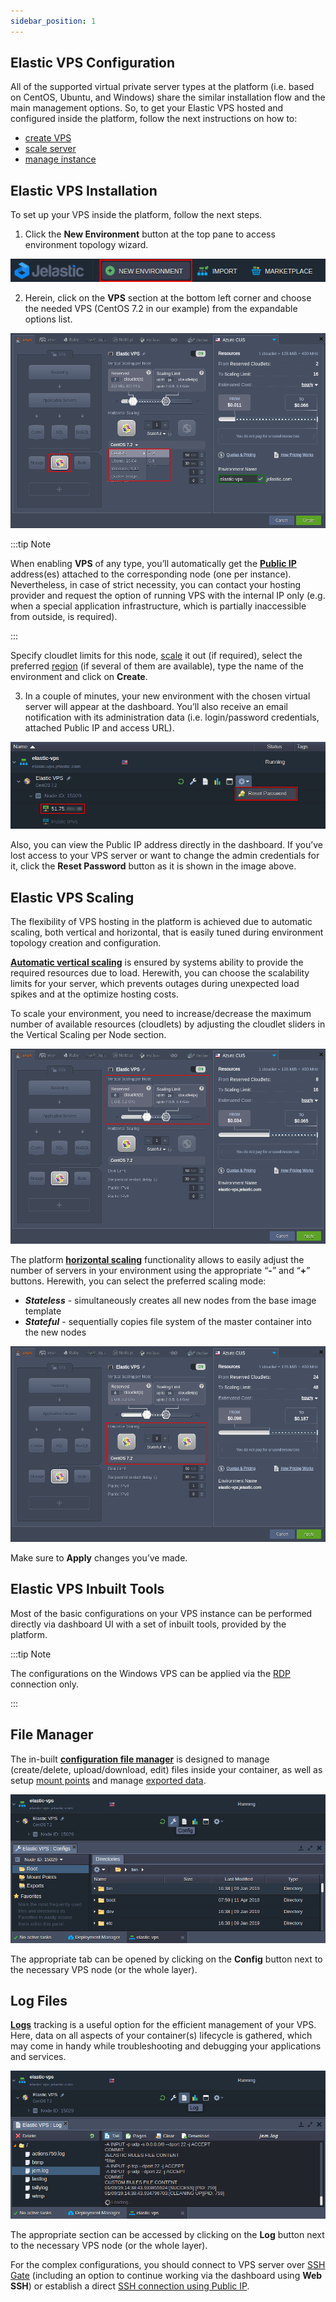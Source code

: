 ```yaml
---
sidebar_position: 1
---
```


## Elastic VPS Configuration

All of the supported virtual private server types at the platform (i.e. based on CentOS, Ubuntu, and Windows) share the similar installation flow and the main management options. So, to get your Elastic VPS hosted and configured inside the platform, follow the next instructions on how to:

- [create VPS](https://cloudmydc.com/)
- [scale server](https://cloudmydc.com/)
- [manage instance](https://cloudmydc.com/)

## Elastic VPS Installation

To set up your VPS inside the platform, follow the next steps.

1. Click the **New Environment** button at the top pane to access environment topology wizard.

<div style={{
    display:'flex',
    justifyContent: 'center',
    margin: '0 0 1rem 0'
}}>

![Locale Dropdown](./img/VPSConfiguration/01-create-new-environment-button.png)

</div>

2. Herein, click on the **VPS** section at the bottom left corner and choose the needed VPS (CentOS 7.2 in our example) from the expandable options list.

<div style={{
    display:'flex',
    justifyContent: 'center',
    margin: '0 0 1rem 0'
}}>

![Locale Dropdown](./img/VPSConfiguration/02-elastic-vps-topology-wizard.png)

</div>

:::tip Note

When enabling **VPS** of any type, you’ll automatically get the **[Public IP](https://cloudmydc.com/)** address(es) attached to the corresponding node (one per instance).
Nevertheless, in case of strict necessity, you can contact your hosting provider and request the option of running VPS with the internal IP only (e.g. when a special application infrastructure, which is partially inaccessible from outside, is required).

:::

Specify cloudlet limits for this node, [scale](https://cloudmydc.com/) it out (if required), select the preferred [region](https://cloudmydc.com/) (if several of them are available), type the name of the environment and click on **Create**.

3. In a couple of minutes, your new environment with the chosen virtual server will appear at the dashboard. You’ll also receive an email notification with its administration data (i.e. login/password credentials, attached Public IP and access URL).

<div style={{
    display:'flex',
    justifyContent: 'center',
    margin: '0 0 1rem 0'
}}>

![Locale Dropdown](./img/VPSConfiguration/03-elastic-vps-reset-password-button.png)

</div>

Also, you can view the Public IP address directly in the dashboard. If you’ve lost access to your VPS server or want to change the admin credentials for it, click the **Reset Password** button as it is shown in the image above.

## Elastic VPS Scaling

The flexibility of VPS hosting in the platform is achieved due to automatic scaling, both vertical and horizontal, that is easily tuned during environment topology creation and configuration.

**[Automatic vertical scaling](https://cloudmydc.com/)** is ensured by systems ability to provide the required resources due to load. Herewith, you can choose the scalability limits for your server, which prevents outages during unexpected load spikes and at the optimize hosting costs.

To scale your environment, you need to increase/decrease the maximum number of available resources (cloudlets) by adjusting the cloudlet sliders in the Vertical Scaling per Node section.

<div style={{
    display:'flex',
    justifyContent: 'center',
    margin: '0 0 1rem 0'
}}>

![Locale Dropdown](./img/VPSConfiguration/04-elastic-vps-vertical-scaling.png)

</div>

The platform **[horizontal scaling](https://cloudmydc.com/)** functionality allows to easily adjust the number of servers in your environment using the appropriate “**-**” and “**+**” buttons. Herewith, you can select the preferred scaling mode:

- **_Stateless_** - simultaneously creates all new nodes from the base image template
- **_Stateful_** - sequentially copies file system of the master container into the new nodes

<div style={{
    display:'flex',
    justifyContent: 'center',
    margin: '0 0 1rem 0'
}}>

![Locale Dropdown](./img/VPSConfiguration/05-elastic-vps-horizontal-scaling.png)

</div>

Make sure to **Apply** changes you’ve made.

## Elastic VPS Inbuilt Tools

Most of the basic configurations on your VPS instance can be performed directly via dashboard UI with a set of inbuilt tools, provided by the platform.

:::tip Note

The configurations on the Windows VPS can be applied via the [RDP](https://cloudmydc.com/) connection only.

:::

## File Manager

The in-built **[configuration file manager](https://cloudmydc.com/)** is designed to manage (create/delete, upload/download, edit) files inside your container, as well as setup [mount points](https://cloudmydc.com/) and manage [exported data](https://cloudmydc.com/).

<div style={{
    display:'flex',
    justifyContent: 'center',
    margin: '0 0 1rem 0'
}}>

![Locale Dropdown](./img/VPSConfiguration/06-elastic-vps-file-manager.png)

</div>

The appropriate tab can be opened by clicking on the **Config** button next to the necessary VPS node (or the whole layer).

## Log Files

**[Logs](https://cloudmydc.com/)** tracking is a useful option for the efficient management of your VPS. Here, data on all aspects of your container(s) lifecycle is gathered, which may come in handy while troubleshooting and debugging your applications and services.

<div style={{
    display:'flex',
    justifyContent: 'center',
    margin: '0 0 1rem 0'
}}>

![Locale Dropdown](./img/VPSConfiguration/07-elastic-vps-log-files.png)

</div>

The appropriate section can be accessed by clicking on the **Log** button next to the necessary VPS node (or the whole layer).

For the complex configurations, you should connect to VPS server over [SSH Gate](https://cloudmydc.com/) (including an option to continue working via the dashboard using **Web SSH**) or establish a direct [SSH connection using Public IP](https://cloudmydc.com/).
